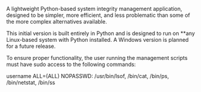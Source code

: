 A lightweight Python-based system integrity management application, designed to be simpler, more efficient, and less problematic than some of the more complex alternatives available.  

This initial version is built entirely in Python and is designed to run on **any Linux-based system with Python installed. A Windows version is planned for a future release.  

To ensure proper functionality, the user running the management scripts must have sudo access to the following commands:  

username ALL=(ALL) NOPASSWD: /usr/bin/lsof, /bin/cat, /bin/ps, /bin/netstat, /bin/ss
